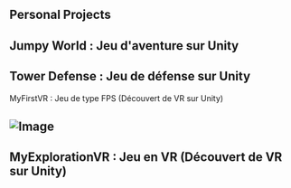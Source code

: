 Personal Projects
---

Jumpy World : Jeu d'aventure sur Unity
---

Tower Defense : Jeu de défense sur Unity
---

MyFirstVR : Jeu de type FPS (Découvert de VR sur Unity)

![Image](https://media.githubusercontent.com/media/matianning/PersonalProject/main/MyFirstVR/Images/Result0.png)
---

MyExplorationVR : Jeu en VR (Découvert de VR sur Unity)
---
